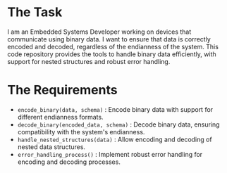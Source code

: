 # The Task

I am an Embedded Systems Developer working on devices that communicate using binary data. I want to ensure that data is correctly encoded and decoded, regardless of the endianness of the system. This code repository provides the tools to handle binary data efficiently, with support for nested structures and robust error handling.

# The Requirements

* `encode_binary(data, schema)` : Encode binary data with support for different endianness formats.
* `decode_binary(encoded_data, schema)` : Decode binary data, ensuring compatibility with the system's endianness.
* `handle_nested_structures(data)` : Allow encoding and decoding of nested data structures.
* `error_handling_process()` : Implement robust error handling for encoding and decoding processes.
